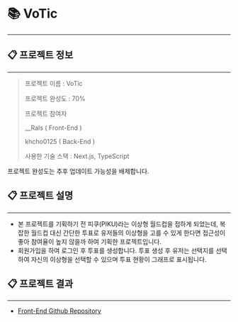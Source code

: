 # 📚 VoTic

---

## 📋 프로젝트 정보

---

> 프로젝트 이름 : VoTic
> 
> 
> 프로젝트 완성도 : 70%
> 
> 프로젝트 참여자
> 
> __Rals ( Front-End )
> 
> khcho0125 ( Back-End )
> 
> 사용한 기술 스택 : Next.js, TypeScript
> 

프로젝트 완성도는 추후 업데이트 가능성을 배제합니다.

## 📋 프로젝트 설명

---

- 본 프로젝트를 기획하기 전 피쿠(PIKU)라는 이상형 월드컵을 접하게 되었는데, 복잡한 월드컵 대신 간단한 투표로 유저들의 이상형을 고를 수 있게 한다면 접근성이 좋아 참여율이 높지 않을까 하여 기획한 프로젝트입니다.
- 회원가입을 하여 로그인 후 투표를 생성합니다. 투표 생성 후 유저는 선택지를 선택하여 자신의 이상형을 선택할 수 있으며 투표 현황이 그래프로 표시됩니다.

## 📋 프로젝트 결과

---

- [Front-End Github Repository](https://github.com/Sonnehilda/VoTic)